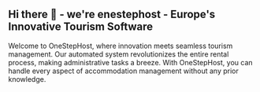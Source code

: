 ## Hi there 👋 - we're enestephost - Europe's Innovative Tourism Software

Welcome to OneStepHost, where innovation meets seamless tourism management. Our automated system revolutionizes the entire rental process, making administrative tasks a breeze. With OneStepHost, you can handle every aspect of accommodation management without any prior knowledge.
